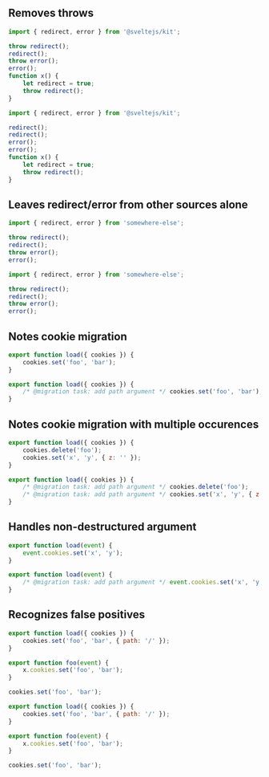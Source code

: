 ## Removes throws

```js before
import { redirect, error } from '@sveltejs/kit';

throw redirect();
redirect();
throw error();
error();
function x() {
	let redirect = true;
	throw redirect();
}
```

```js after
import { redirect, error } from '@sveltejs/kit';

redirect();
redirect();
error();
error();
function x() {
	let redirect = true;
	throw redirect();
}
```

## Leaves redirect/error from other sources alone

```js before
import { redirect, error } from 'somewhere-else';

throw redirect();
redirect();
throw error();
error();
```

```js after
import { redirect, error } from 'somewhere-else';

throw redirect();
redirect();
throw error();
error();
```

## Notes cookie migration

```js before
export function load({ cookies }) {
	cookies.set('foo', 'bar');
}
```

```js after
export function load({ cookies }) {
	/* @migration task: add path argument */ cookies.set('foo', 'bar');
}
```

## Notes cookie migration with multiple occurences

```js before
export function load({ cookies }) {
	cookies.delete('foo');
	cookies.set('x', 'y', { z: '' });
}
```

```js after
export function load({ cookies }) {
	/* @migration task: add path argument */ cookies.delete('foo');
	/* @migration task: add path argument */ cookies.set('x', 'y', { z: '' });
}
```

## Handles non-destructured argument

```js before
export function load(event) {
	event.cookies.set('x', 'y');
}
```

```js after
export function load(event) {
	/* @migration task: add path argument */ event.cookies.set('x', 'y');
}
```

## Recognizes false positives

```js before
export function load({ cookies }) {
	cookies.set('foo', 'bar', { path: '/' });
}

export function foo(event) {
	x.cookies.set('foo', 'bar');
}

cookies.set('foo', 'bar');
```

```js after
export function load({ cookies }) {
	cookies.set('foo', 'bar', { path: '/' });
}

export function foo(event) {
	x.cookies.set('foo', 'bar');
}

cookies.set('foo', 'bar');
```

